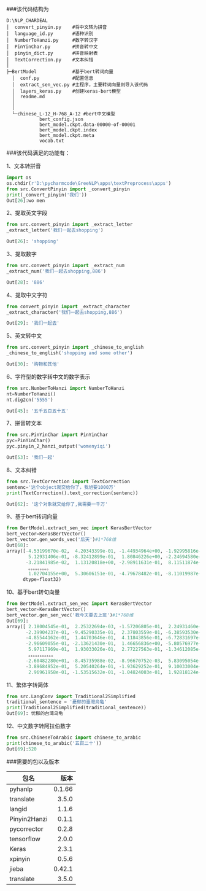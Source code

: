 ###该代码结构为

    D:\NLP_CHARDEAL
    │  convert_pinyin.py    #将中文转为拼音
    │  language_id.py       #语种识别
    │  NumberToHanzi.py     #数字转汉字
    │  PinYinChar.py        #拼音转中文
    │  pinyin_dict.py       #拼音映射表
    │  TextCorrection.py    #文本纠错
    │
    ├─BertModel             #基于bert转词向量
      │  conf.py            #配置信息
      │  extract_sen_vec.py #主程序，主要转词向量则导入该代码
      │  layers_keras.py    #创建keras-bert模型
      │  readme.md          
      │
      │
      └─chinese_L-12_H-768_A-12 #bert中文模型
                bert_config.json
                bert_model.ckpt.data-00000-of-00001
                bert_model.ckpt.index
                bert_model.ckpt.meta
                vocab.txt
###该代码满足的功能有：

1、文本转拼音
```python
import os 
os.chdir(r'D:\pycharmcode\GreeNLP\apps\textPreprocess\apps')
from src.ConvertPinyin import _convert_pinyin
print(_convert_pinyin('我们'))
Out[26]:wo men
```
2、提取英文字段
```python
from src.convert_pinyin import _extract_letter
_extract_letter('我们一起去shopping')

Out[26]: 'shopping'
```
3、提取数字
```python
from src.convert_pinyin import _extract_num
_extract_num('我们一起去shopping,886')

Out[28]: '886'
```
4、提取中文字符
```python
from convert_pinyin import _extract_character
_extract_character('我们一起去shopping,886')

Out[29]: '我们一起去'
```
5、英文转中文
```python
from src.convert_pinyin import _chinese_to_english
_chinese_to_english('shopping and some other')

Out[30]: '购物和其他'
```

6、字符型的数字转中文的数字表示

```python
from src.NumberToHanzi import NumberToHanzi
nt=NumberToHanzi()
nt.dig2cn('5555')

Out[45]: '五千五百五十五'
```

7、拼音转文本
```python
from src.PinYinChar import PinYinChar 
pyc=PinYinChar()
pyc.pinyin_2_hanzi_output('womenyiqi')

Out[53]: '我们一起'
```


8、文本纠错
```python
from src.TextCorrection import TextCorrection
sentenc='这个object就交给你了，我旭要1000万'
print(TextCorrection().text_correction(sentenc))

Out[62]: '这个对象就交给你了,我需要一千万'
```

9、基于bert转词向量
```python
from BertModel.extract_sen_vec import KerasBertVector
bert_vector=KerasBertVector()
bert_vector.gen_words_vec('后天')#1*768维
Out[68]: 
array([-4.53199670e-02,  4.20343399e-01, -1.44934964e+00, -1.92995816e-01,
        5.12931406e-01, -8.32412899e-01,  1.80846226e+00, -2.24694580e-01,
       -3.21841985e-02,  1.13120818e+00, -2.98911631e-01,  8.11511874e-01,
        。。。。。。。。。
        1.02704155e+00,  5.30606151e-01, -4.79678482e-01, -8.11019987e-02],
      dtype=float32)
```

10、基于bert转句向量

```python
from BertModel.extract_sen_vec import KerasBertVector
bert_vector=KerasBertVector()
bert_vector.gen_sen_vec('我今天要去上班')#1*768维
Out[69]: 
array([ 2.18004545e-01,  2.25322694e-03, -1.57206805e-01,  2.24931460e-01,
       -2.39904237e-01, -9.45290335e-01,  2.37803559e-01, -6.38593530e-01,
       -4.85544162e-01,  1.44703646e-01,  4.11843856e-01, -6.72831697e-01,
       -2.96609055e-01, -2.13621430e-01,  1.46656836e+00, -5.80576977e-02,
        5.97117969e-01,  1.93033026e-01,  2.77227563e-01, -1.34612085e-01,
        。。。。。。。。。。。
       -2.60482280e+01, -8.45735988e-02, -8.96670752e-03,  5.83095054e-02,
       -3.89684952e-01,  5.20540264e-01, -1.93629252e-01,  9.10033004e-02,
        2.96961958e-01, -1.53515632e-01, -1.04824003e-01,  1.92818124e-01])
```
11、繁体字转简体
```python
from src.LangConv import Traditional2Simplified
traditional_sentence = '憂郁的臺灣烏龜'
print(Traditional2Simplified(traditional_sentence))
Out[69]: 忧郁的台湾乌龟
```
12、中文数字转阿拉伯数字
```python
from src.ChineseToArabic import chinese_to_arabic
print(chinese_to_arabic('五百二十'))
Out[69]:520
```
###需要的包以及版本

| 包名      | 版本 |
| --------- | -----:|
| pyhanlp  |  0.1.66 |
| translate     |   3.5.0 |
| langid      |    1.1.6 |
| Pinyin2Hanzi  |  0.1.1 |
| pycorrector     |  0.2.8 |
| tensorflow      |    2.0.0  |
| Keras  |   2.3.1  |
| xpinyin     |  0.5.6  |
| jieba      |     0.42.1  |
| translate      |      3.5.0  |

